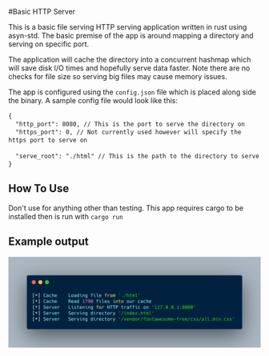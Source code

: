 #Basic HTTP Server

This is a basic file serving HTTP serving application written in rust using asyn-std. 
The basic premise of the app is around mapping a directory and serving on specific port.

The application will cache the directory into a concurrent hashmap which will save disk
I/O times and hopefully serve data faster. Note there are no checks for file size so serving
big files may cause memory issues.

The app is configured using the `config.json` file which is placed along side the binary. 
A sample config file would look like this:

```$json
{
  "http_port": 8080, // This is the port to serve the directory on
  "https_port": 0, // Not currently used however will specify the https port to serve on

  "serve_root": "./html" // This is the path to the directory to serve
}
```

## How To Use

Don't use for anything other than testing. This app requires cargo to be installed then is run with `cargo run`

## Example output

![Example output](img/example.png)